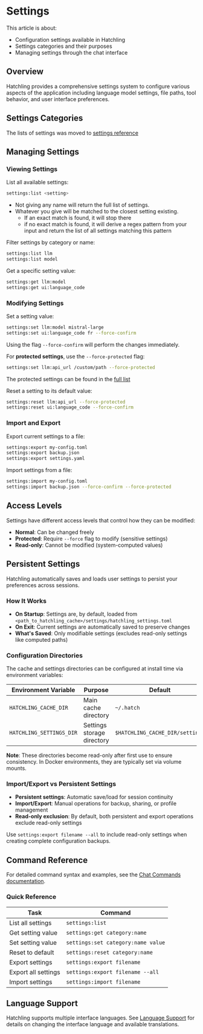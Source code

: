 # Settings

This article is about:

- Configuration settings available in Hatchling
- Settings categories and their purposes
- Managing settings through the chat interface

## Overview

Hatchling provides a comprehensive settings system to configure various aspects of the application including language model settings, file paths, tool behavior, and user interface preferences.

## Settings Categories

The lists of settings was moved to [settings reference](./settings_reference.md)

## Managing Settings

### Viewing Settings

List all available settings:

```bash
settings:list <setting>
```

- Not giving any name will return the full list of settings.
- Whatever you give will be matched to the closest setting existing.
  - If an exact match is found, it will stop there
  - if no exact match is found, it will derive a regex pattern from your input and return the list of all settings matching this pattern

Filter settings by category or name:

```bash
settings:list llm
settings:list model
```

Get a specific setting value:

```bash
settings:get llm:model
settings:get ui:language_code
```

### Modifying Settings

Set a setting value:

```bash
settings:set llm:model mistral-large
settings:set ui:language_code fr --force-confirm
```

Using the flag `--force-confirm` will perform the changes immediately.

For **protected settings**, use the `--force-protected` flag:

```bash
settings:set llm:api_url /custom/path --force-protected
```

The protected settings can be found in the [full list](./settings_reference.md)

Reset a setting to its default value:

```bash
settings:reset llm:api_url --force-protected
settings:reset ui:language_code --force-confirm
```

### Import and Export

Export current settings to a file:

```bash
settings:export my-config.toml
settings:export backup.json
settings:export settings.yaml
```

Import settings from a file:

```bash
settings:import my-config.toml
settings:import backup.json --force-confirm --force-protected
```

## Access Levels

Settings have different access levels that control how they can be modified:

- **Normal**: Can be changed freely
- **Protected**: Require `--force` flag to modify (sensitive settings)
- **Read-only**: Cannot be modified (system-computed values)

## Persistent Settings

Hatchling automatically saves and loads user settings to persist your preferences across sessions.

### How It Works

- **On Startup**: Settings are, by default, loaded from `<path_to_hatchling_cache>/settings/hatchling_settings.toml`
- **On Exit**: Current settings are automatically saved to preserve changes
- **What's Saved**: Only modifiable settings (excludes read-only settings like computed paths)

### Configuration Directories

The cache and settings directories can be configured at install time via environment variables:

| Environment Variable | Purpose | Default |
|---------------------|---------|---------|
| `HATCHLING_CACHE_DIR` | Main cache directory | `~/.hatch` |
| `HATCHLING_SETTINGS_DIR` | Settings storage directory | `$HATCHLING_CACHE_DIR/settings` |

**Note**: These directories become read-only after first use to ensure consistency. In Docker environments, they are typically set via volume mounts.

### Import/Export vs Persistent Settings

- **Persistent settings**: Automatic save/load for session continuity
- **Import/Export**: Manual operations for backup, sharing, or profile management
- **Read-only exclusion**: By default, both persistent and export operations exclude read-only settings

Use `settings:export filename --all` to include read-only settings when creating complete configuration backups.

## Command Reference

For detailed command syntax and examples, see the [Chat Commands documentation](chat_commands.md#settings-management).

### Quick Reference

| Task | Command |
|------|---------|
| List all settings | `settings:list` |
| Get setting value | `settings:get category:name` |
| Set setting value | `settings:set category:name value` |
| Reset to default | `settings:reset category:name` |
| Export settings | `settings:export filename` |
| Export all settings | `settings:export filename --all` |
| Import settings | `settings:import filename` |

## Language Support

Hatchling supports multiple interface languages. See [Language Support](language_support.md) for details on changing the interface language and available translations.
